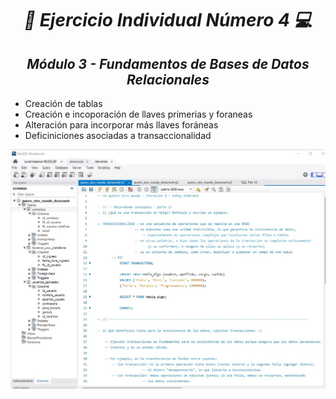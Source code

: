 **_<h1 align="center">:vulcan_salute: Ejercicio Individual Número 4 :computer:</h1>_**
**_<h2 align="center">Módulo 3 - Fundamentos de Bases de Datos Relacionales</h2>_**

- Creación de tablas
- Creación e incoporación de llaves primerias y foraneas
- Alteración para incorporar más llaves foráneas
- Deficiniciones asociadas a transaccionalidad

<img src="./src/quiero_otro_mundo_iteracion4.jpg" alt="tablas" align="center">



